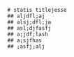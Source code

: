 
    # statis titlejesse
    ## aljdfl;aj
    ## alsj;dfl;ja
    ## asl;djfasfj
    ## a;jdf;lash
    ## a;sjfhas
    ## ;asfj;alj
    
    